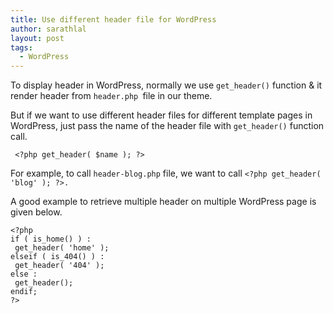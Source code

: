 ```yaml
---
title: Use different header file for WordPress
author: sarathlal
layout: post
tags:
  - WordPress
---
```

To display header in WordPress, normally we use `get_header()` function & it render header from `header.php `file in our theme.

But if we want to use different header files for different template pages in WordPress, just pass the name of the header file with `get_header()` function call.

     <?php get_header( $name ); ?>

For example, to call `header-blog.php` file, we want to call `<?php get_header( 'blog' ); ?>.`

A good example to retrieve multiple header on multiple WordPress page is given below.

	<?php
	if ( is_home() ) :
	 get_header( 'home' );
	elseif ( is_404() ) :
	 get_header( '404' );
	else :
	 get_header();
	endif;
	?>
